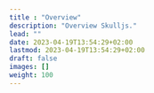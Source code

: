 ```yaml
---
title : "Overview"
description: "Overview Skulljs."
lead: ""
date: 2023-04-19T13:54:29+02:00
lastmod: 2023-04-19T13:54:29+02:00
draft: false
images: []
weight: 100
---
```

